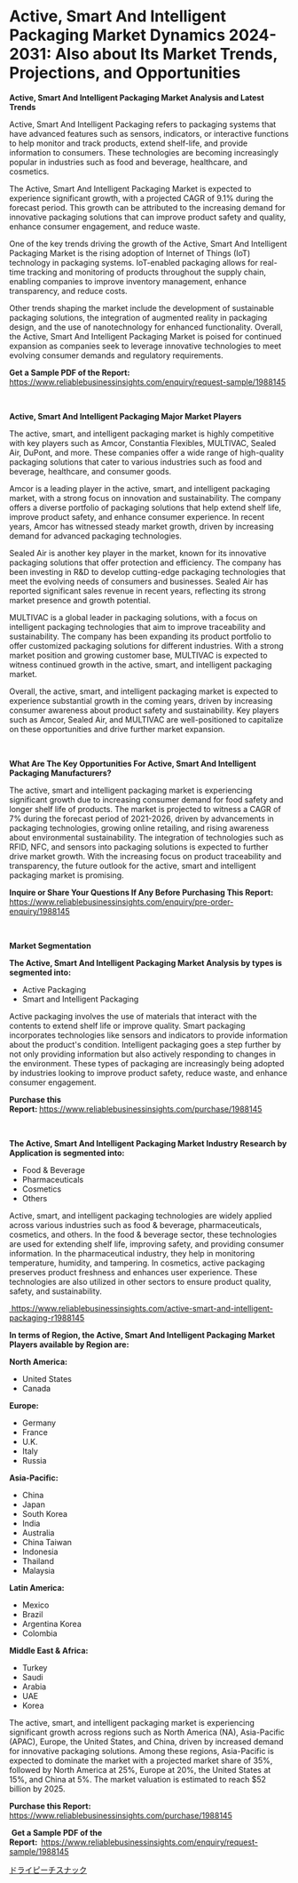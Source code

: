 <p><h1>Active, Smart And Intelligent Packaging Market Dynamics 2024-2031: Also about Its Market Trends, Projections, and Opportunities</h1></p><p><strong>Active, Smart And Intelligent Packaging Market Analysis and Latest Trends</strong></p>
<p><p>Active, Smart And Intelligent Packaging refers to packaging systems that have advanced features such as sensors, indicators, or interactive functions to help monitor and track products, extend shelf-life, and provide information to consumers. These technologies are becoming increasingly popular in industries such as food and beverage, healthcare, and cosmetics.</p><p>The Active, Smart And Intelligent Packaging Market is expected to experience significant growth, with a projected CAGR of 9.1% during the forecast period. This growth can be attributed to the increasing demand for innovative packaging solutions that can improve product safety and quality, enhance consumer engagement, and reduce waste.</p><p>One of the key trends driving the growth of the Active, Smart And Intelligent Packaging Market is the rising adoption of Internet of Things (IoT) technology in packaging systems. IoT-enabled packaging allows for real-time tracking and monitoring of products throughout the supply chain, enabling companies to improve inventory management, enhance transparency, and reduce costs.</p><p>Other trends shaping the market include the development of sustainable packaging solutions, the integration of augmented reality in packaging design, and the use of nanotechnology for enhanced functionality. Overall, the Active, Smart And Intelligent Packaging Market is poised for continued expansion as companies seek to leverage innovative technologies to meet evolving consumer demands and regulatory requirements.</p></p>
<p><strong>Get a Sample PDF of the Report:&nbsp;</strong> <a href="https://www.reliablebusinessinsights.com/enquiry/request-sample/1988145">https://www.reliablebusinessinsights.com/enquiry/request-sample/1988145</a></p>
<p>&nbsp;</p>
<p><strong>Active, Smart And Intelligent Packaging Major Market Players</strong></p>
<p><p>The active, smart, and intelligent packaging market is highly competitive with key players such as Amcor, Constantia Flexibles, MULTIVAC, Sealed Air, DuPont, and more. These companies offer a wide range of high-quality packaging solutions that cater to various industries such as food and beverage, healthcare, and consumer goods.</p><p>Amcor is a leading player in the active, smart, and intelligent packaging market, with a strong focus on innovation and sustainability. The company offers a diverse portfolio of packaging solutions that help extend shelf life, improve product safety, and enhance consumer experience. In recent years, Amcor has witnessed steady market growth, driven by increasing demand for advanced packaging technologies.</p><p>Sealed Air is another key player in the market, known for its innovative packaging solutions that offer protection and efficiency. The company has been investing in R&D to develop cutting-edge packaging technologies that meet the evolving needs of consumers and businesses. Sealed Air has reported significant sales revenue in recent years, reflecting its strong market presence and growth potential.</p><p>MULTIVAC is a global leader in packaging solutions, with a focus on intelligent packaging technologies that aim to improve traceability and sustainability. The company has been expanding its product portfolio to offer customized packaging solutions for different industries. With a strong market position and growing customer base, MULTIVAC is expected to witness continued growth in the active, smart, and intelligent packaging market.</p><p>Overall, the active, smart, and intelligent packaging market is expected to experience substantial growth in the coming years, driven by increasing consumer awareness about product safety and sustainability. Key players such as Amcor, Sealed Air, and MULTIVAC are well-positioned to capitalize on these opportunities and drive further market expansion.</p></p>
<p>&nbsp;</p>
<p><strong>What Are The Key Opportunities For Active, Smart And Intelligent Packaging Manufacturers?</strong></p>
<p><p>The active, smart and intelligent packaging market is experiencing significant growth due to increasing consumer demand for food safety and longer shelf life of products. The market is projected to witness a CAGR of 7% during the forecast period of 2021-2026, driven by advancements in packaging technologies, growing online retailing, and rising awareness about environmental sustainability. The integration of technologies such as RFID, NFC, and sensors into packaging solutions is expected to further drive market growth. With the increasing focus on product traceability and transparency, the future outlook for the active, smart and intelligent packaging market is promising.</p></p>
<p><strong>Inquire or Share Your Questions If Any Before Purchasing This Report:</strong> <a href="https://www.reliablebusinessinsights.com/enquiry/pre-order-enquiry/1988145">https://www.reliablebusinessinsights.com/enquiry/pre-order-enquiry/1988145</a></p>
<p>&nbsp;</p>
<p><strong>Market Segmentation</strong></p>
<p><strong>The Active, Smart And Intelligent Packaging Market Analysis by types is segmented into:</strong></p>
<p><ul><li>Active Packaging</li><li>Smart and Intelligent Packaging</li></ul></p>
<p><p>Active packaging involves the use of materials that interact with the contents to extend shelf life or improve quality. Smart packaging incorporates technologies like sensors and indicators to provide information about the product's condition. Intelligent packaging goes a step further by not only providing information but also actively responding to changes in the environment. These types of packaging are increasingly being adopted by industries looking to improve product safety, reduce waste, and enhance consumer engagement.</p></p>
<p><strong>Purchase this Report:&nbsp;</strong><a href="https://www.reliablebusinessinsights.com/purchase/1988145">https://www.reliablebusinessinsights.com/purchase/1988145</a></p>
<p>&nbsp;</p>
<p><strong>The Active, Smart And Intelligent Packaging Market Industry Research by Application is segmented into:</strong></p>
<p><ul><li>Food & Beverage</li><li>Pharmaceuticals</li><li>Cosmetics</li><li>Others</li></ul></p>
<p><p>Active, smart, and intelligent packaging technologies are widely applied across various industries such as food & beverage, pharmaceuticals, cosmetics, and others. In the food & beverage sector, these technologies are used for extending shelf life, improving safety, and providing consumer information. In the pharmaceutical industry, they help in monitoring temperature, humidity, and tampering. In cosmetics, active packaging preserves product freshness and enhances user experience. These technologies are also utilized in other sectors to ensure product quality, safety, and sustainability.</p></p>
<p><a href="https://www.reliablebusinessinsights.com/active-smart-and-intelligent-packaging-r1988145">&nbsp;https://www.reliablebusinessinsights.com/active-smart-and-intelligent-packaging-r1988145</a></p>
<p><strong>In terms of Region, the Active, Smart And Intelligent Packaging Market Players available by Region are:</strong></p>
<p>
    <p> <strong> North America: </strong>
        <ul>
            <li>United States</li>
            <li>Canada</li>
        </ul>
        </p> 
    <p> <strong> Europe: </strong>
        <ul>
            <li>Germany</li>
            <li>France</li>
            <li>U.K.</li>
            <li>Italy</li>
            <li>Russia</li>
        </ul>
        </p> 
    <p> <strong> Asia-Pacific: </strong>
        <ul>
            <li>China</li>
            <li>Japan</li>
            <li>South Korea</li>
            <li>India</li>
            <li>Australia</li>
            <li>China Taiwan</li>
            <li>Indonesia</li>
            <li>Thailand</li>
            <li>Malaysia</li>
        </ul>
        </p> 
    <p> <strong> Latin America: </strong>
        <ul>
            <li>Mexico</li>
            <li>Brazil</li>
            <li>Argentina Korea</li>
            <li>Colombia</li>
        </ul>
        </p> 
    <p> <strong> Middle East & Africa: </strong>
        <ul>
            <li>Turkey</li>
            <li>Saudi</li>
            <li>Arabia</li>
            <li>UAE</li>
            <li>Korea</li>
        </ul>
    </p>
    </p>
<p><p>The active, smart, and intelligent packaging market is experiencing significant growth across regions such as North America (NA), Asia-Pacific (APAC), Europe, the United States, and China, driven by increased demand for innovative packaging solutions. Among these regions, Asia-Pacific is expected to dominate the market with a projected market share of 35%, followed by North America at 25%, Europe at 20%, the United States at 15%, and China at 5%. The market valuation is estimated to reach $52 billion by 2025.</p></p>
<p><strong>Purchase this Report: </strong><a href="https://www.reliablebusinessinsights.com/purchase/1988145">https://www.reliablebusinessinsights.com/purchase/1988145</a></p>
<p>&nbsp;<strong>Get a Sample PDF of the Report:&nbsp;&nbsp;</strong><a href="https://www.reliablebusinessinsights.com/enquiry/request-sample/1988145">https://www.reliablebusinessinsights.com/enquiry/request-sample/1988145</a></p>
<p><strong></strong></p>
<p><p><a href="https://github.com/tanyaali3/Market-Research-Report-List-1/blob/main/8910781116268.md">ドライピーチスナック</a></p></p>